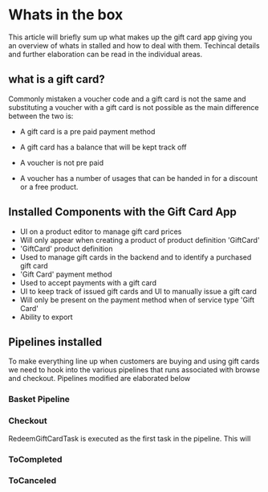 ﻿# Whats in the box

This article will briefly sum up what makes up the gift card app giving you an overview of whats in stalled and how to deal with them. Techincal details and further elaboration can be read in the individual areas. 

## what is a gift card?

Commonly mistaken a voucher code and a gift card is not the same and substituting a voucher with a gift card is not possible as the main difference between the two is:

* A gift card is a pre paid payment method
* A gift card has a balance that will be kept track off

* A voucher is not pre paid
* A voucher has a number of usages that can be handed in for a discount or a free product.

## Installed Components with the Gift Card App

* UI on a product editor to manage gift card prices
 * Will only appear when creating a product of product definition 'GiftCard'
* 'GiftCard' product definition
 * Used to manage gift cards in the backend and to identify a purchased gift card
* 'Gift Card' payment method
 * Used to accept payments with a gift card
* UI to keep track of issued gift cards and UI to manually issue a gift card
 * Will only be present on the payment method when of service type 'Gift Card'
* Ability to export 

## Pipelines installed

To make everything line up when customers are buying and using gift cards we need to hook into the various pipelines that runs associated with browse and checkout. Pipelines modified are elaborated below

### Basket Pipeline

### Checkout

RedeemGiftCardTask is executed as the first task in the pipeline. This will 

### ToCompleted

### ToCanceled